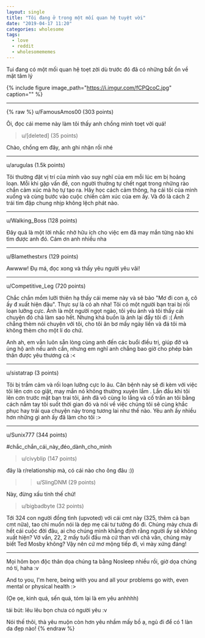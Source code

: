 ```yaml
---
layout: single
title: "Tôi đang ở trong một mối quan hệ tuyệt vời"
date: "2019-04-17 11:20"
categories: wholesome
tags:
  - love
  - reddit
  - wholesomememes
---
```


Tui đang có một mối quan hệ toẹt zời dù trước đó đã có những bất ổn về mặt tâm lý

{% include figure image_path="https://i.imgur.com/fCPQcoC.jpg" caption="" %}

---

{% raw %}
u/FamousAmos00 (303 points)

Ôi, đọc cái meme này làm tôi thấy anh chồng mình toẹt vời quá!

>u/[deleted] (35 points)

Chào, chồng em đây, anh ghi nhận rồi nhé

____________________

u/arugulas (1.5k points)

Tôi thường đặt vị trí của mình vào suy nghĩ của em mỗi lúc em bị hoảng loạn. Mỗi khi gặp vấn đề, con người thường tự chết ngạt trong những rào chắn cảm xúc mà họ tự tạo ra. Hãy học cách cảm thông, hạ cái tôi của mình xuống và cùng bước vào cuộc chiến cảm xúc của em ấy. Và đó là cách 2 trái tim đập chung nhịp không lệch phát nào.

____________________

u/Walking_Boss (128 points)

Đây quả là một lời nhắc nhở hữu ích cho việc em đã may mắn từng nào khi tìm được anh đó. Cám ơn anh nhiều nha

____________________

u/Blamethestxrs (129 points)

Awwww! Đụ má, đọc xong và thấy yêu người yêu vãi!

____________________

u/Competitive_Leg (720 points)

Chắc chắn mồm lưỡi thiên hạ thấy cái meme này và sẽ bảo "Mơ đi con ạ, cô ấy đ xuất hiện đâu". Thực sự là có ah nha! Tôi có một người bạn trai bị rối loạn lưỡng cực. Ảnh là một người ngọt ngào, tôi yêu ảnh và tôi thấy cái chuyện đó chả làm sao hết. Nhưng khá buồn là ảnh lại đẩy tôi đi :( Ảnh chẳng thèm nói chuyện với tôi, cho tôi ăn bơ mấy ngày liền và đá tôi mà không thèm cho một lí do chứ.

Anh ah, em vẫn luôn sẵn lòng cùng anh đến các buổi điều trị, giúp đỡ và ủng hộ anh nếu anh cần, nhưng em nghĩ anh chẳng bao giờ cho phép bản thân được yêu thương cả :<

____________________

u/sistatrap (3 points)

Tôi bị trầm cảm và rối loạn lưỡng cực lo âu. Căn bệnh này sẽ đi kèm với việc tôi lên cơn co giật, may mắn nó không thường xuyên lắm . Lần đầu khi tôi lên cơn trước mặt bạn trai tôi, ảnh đã vô cùng lo lắng và cố trấn an tôi bằng cách nắm tay tôi suốt thời gian đó và nói về việc chúng tôi sẽ cùng khắc phục hay trải qua chuyện này trong tương lai như thế nào. Yêu anh ấy nhiều hơn những gì anh ấy đã làm cho tôi :>

____________________

u/Sunix777 (344 points)

#chắc_chắn_cái_này_đéo_dành_cho_mình

>u/civyblip (147 points)

đây là r/relationship mà, có cái nào cho ông đâu :))

>>u/SlingDNM (29 points)

Này, đừng xấu tính thế chứ!

>u/bigbadbyte (32 points)

Tới 324 con người đồng tình (upvoted) với cái cmt này (325, thêm cả bạn cmt nữa), tao chỉ muốn nói là dẹp mẹ cái tư tưởng đó đi. Chúng mày chưa đi hết cái cuộc đời đâu, ai cho chúng mình khẳng định rằng người ấy sẽ không xuất hiện? Vớ vẩn, 22, 2 mấy tuổi đầu mà cứ than với chả vãn, chúng mày biết Ted Mosby không? Vậy nên cứ mơ mộng tiếp đi, vì mày xứng đáng!

____________________

Mọi hôm bọn độc thân dọa chúng ta bằng Nosleep nhiều rồi, giờ dọa chúng nó tí, haha :v

And to you, I'm here, being with you and all your problems go with, even mental or physical health :>

(Ọe ọe, kinh quá, sến quá, tóm lại là em yêu anhhhh)

tái bút: lêu lêu bọn chưa có người yêu :v 

Nói thế thôi, thà yêu muộn còn hơn yêu nhầm mấy bồ ạ, ngủ đi để có 1 làn da đẹp nào!
{% endraw %}
